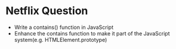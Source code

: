 # Netflix Question
- Write a contains() function in JavaScript <br />
- Enhance the contains function to make it part of the JavaScript system(e.g. HTMLElement.prototype)